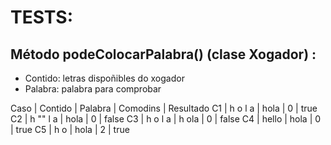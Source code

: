 # TESTS:

## Método **podeColocarPalabra()** (clase Xogador) :

+ Contido: letras dispoñibles do xogador
+ Palabra: palabra para comprobar


Caso 	| Contido		| Palabra		| Comodins	| Resultado
C1   	| h o l a		| hola			| 0		| true
C2   	| h "" l a		| hola			| 0 		| false
C3	| h o l a		| h ola			| 0		| false
C4	| hello			| hola			| 0		| true 
C5	| h o			| hola 			| 2		| true
